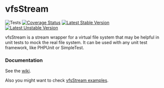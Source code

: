 # vfsStream

![Tests](https://github.com/bovigo/vfsStream/workflows/Tests/badge.svg) [![Coverage Status](https://coveralls.io/repos/github/bovigo/vfsStream/badge.svg)](https://coveralls.io/github/bovigo/vfsStream) [![Latest Stable Version](https://poser.pugx.org/mikey179/vfsStream/version.png)](https://packagist.org/packages/mikey179/vfsStream) [![Latest Unstable Version](https://poser.pugx.org/mikey179/vfsStream/v/unstable.png)](//packagist.org/packages/mikey179/vfsStream)

vfsStream is a stream wrapper for a virtual file system that may be helpful in unit tests to mock the real file system. It can be used with any unit test framework, like PHPUnit or SimpleTest.

### Documentation

See the [wiki](https://github.com/bovigo/vfsStream/wiki).

Also you might want to check [vfsStream examples](https://github.com/bovigo/vfs-stream-examples).
